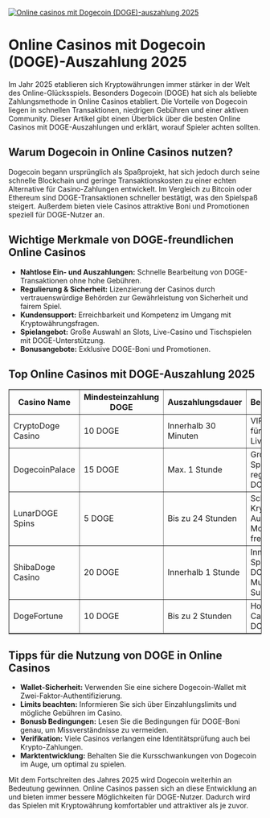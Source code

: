 [![Online casinos mit Dogecoin (DOGE)-auszahlung 2025](https://123-caf.pages.dev/gitsignup.png)](https://vrmoo.ru/Bt82HjjY)

<h1>Online Casinos mit Dogecoin (DOGE)-Auszahlung 2025</h1> <p>Im Jahr 2025 etablieren sich Kryptowährungen immer stärker in der Welt des Online-Glücksspiels. Besonders Dogecoin (DOGE) hat sich als beliebte Zahlungsmethode in Online Casinos etabliert. Die Vorteile von Dogecoin liegen in schnellen Transaktionen, niedrigen Gebühren und einer aktiven Community. Dieser Artikel gibt einen Überblick über die besten Online Casinos mit DOGE-Auszahlungen und erklärt, worauf Spieler achten sollten.</p>  <h2>Warum Dogecoin in Online Casinos nutzen?</h2> <p>Dogecoin begann ursprünglich als Spaßprojekt, hat sich jedoch durch seine schnelle Blockchain und geringe Transaktionskosten zu einer echten Alternative für Casino-Zahlungen entwickelt. Im Vergleich zu Bitcoin oder Ethereum sind DOGE-Transaktionen schneller bestätigt, was den Spielspaß steigert. Außerdem bieten viele Casinos attraktive Boni und Promotionen speziell für DOGE-Nutzer an.</p>  <h2>Wichtige Merkmale von DOGE-freundlichen Online Casinos</h2> <ul>   <li><strong>Nahtlose Ein- und Auszahlungen:</strong> Schnelle Bearbeitung von DOGE-Transaktionen ohne hohe Gebühren.</li>   <li><strong>Regulierung & Sicherheit:</strong> Lizenzierung der Casinos durch vertrauenswürdige Behörden zur Gewährleistung von Sicherheit und fairem Spiel.</li>   <li><strong>Kundensupport:</strong> Erreichbarkeit und Kompetenz im Umgang mit Kryptowährungsfragen.</li>   <li><strong>Spielangebot:</strong> Große Auswahl an Slots, Live-Casino und Tischspielen mit DOGE-Unterstützung.</li>   <li><strong>Bonusangebote:</strong> Exklusive DOGE-Boni und Promotionen.</li> </ul>  <h2>Top Online Casinos mit DOGE-Auszahlung 2025</h2> <table border="1" cellpadding="6" cellspacing="0" style="border-collapse:collapse; width:100%;">   <thead>     <tr>       <th>Casino Name</th>       <th>Mindesteinzahlung DOGE</th>       <th>Auszahlungsdauer</th>       <th>Besonderheiten</th>     </tr>   </thead>   <tbody>     <tr>       <td>CryptoDoge Casino</td>       <td>10 DOGE</td>       <td>Innerhalb 30 Minuten</td>       <td>VIP-Programm für DOGE-User, Live-Chat 24/7</td>     </tr>     <tr>       <td>DogecoinPalace</td>       <td>15 DOGE</td>       <td>Max. 1 Stunde</td>       <td>Großes Spielportfolio, regelmäßige DOGE-Boni</td>     </tr>     <tr>       <td>LunarDOGE Spins</td>       <td>5 DOGE</td>       <td>Bis zu 24 Stunden</td>       <td>Schnelle Krypto-Auszahlung, Mobile-freundlich</td>     </tr>     <tr>       <td>ShibaDoge Casino</td>       <td>20 DOGE</td>       <td>Innerhalb 1 Stunde</td>       <td>Innovative Spiele mit DOGE-Zahlung, Multi-Krypto-Support</td>     </tr>     <tr>       <td>DogeFortune</td>       <td>10 DOGE</td>       <td>Bis zu 2 Stunden</td>       <td>Hohe Limits, Cashback für DOGE-Spieler</td>     </tr>   </tbody> </table>  <h2>Tipps für die Nutzung von DOGE in Online Casinos</h2> <ul>   <li><strong>Wallet-Sicherheit:</strong> Verwenden Sie eine sichere Dogecoin-Wallet mit Zwei-Faktor-Authentifizierung.</li>   <li><strong>Limits beachten:</strong> Informieren Sie sich über Einzahlungslimits und mögliche Gebühren im Casino.</li>   <li><strong>Bonusb Bedingungen:</strong> Lesen Sie die Bedingungen für DOGE-Boni genau, um Missverständnisse zu vermeiden.</li>   <li><strong>Verifikation:</strong> Viele Casinos verlangen eine Identitätsprüfung auch bei Krypto-Zahlungen.</li>   <li><strong>Marktentwicklung:</strong> Behalten Sie die Kursschwankungen von Dogecoin im Auge, um optimal zu spielen.</li> </ul>  <p>Mit dem Fortschreiten des Jahres 2025 wird Dogecoin weiterhin an Bedeutung gewinnen. Online Casinos passen sich an diese Entwicklung an und bieten immer bessere Möglichkeiten für DOGE-Nutzer. Dadurch wird das Spielen mit Kryptowährung komfortabler und attraktiver als je zuvor.</p>